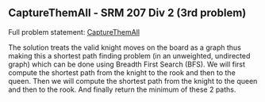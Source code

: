 CaptureThemAll - SRM 207 Div 2 (3rd problem)
----------------------------------------
Full problem statement: [CaptureThemAll](https://community.topcoder.com/stat?c=problem_statement&pm=2915&rd=5853)

The solution treats the valid knight moves on the board as a graph thus making this a shortest path finding problem (in an unweighted, undirected graph) which can be done using Breadth First Search (BFS). We will first compute the shortest path from the knight to the rook and then to the queen. Then we will compute the shortest path from the knight to the queen and then to the rook. And finally return the minimum of these 2 paths.
